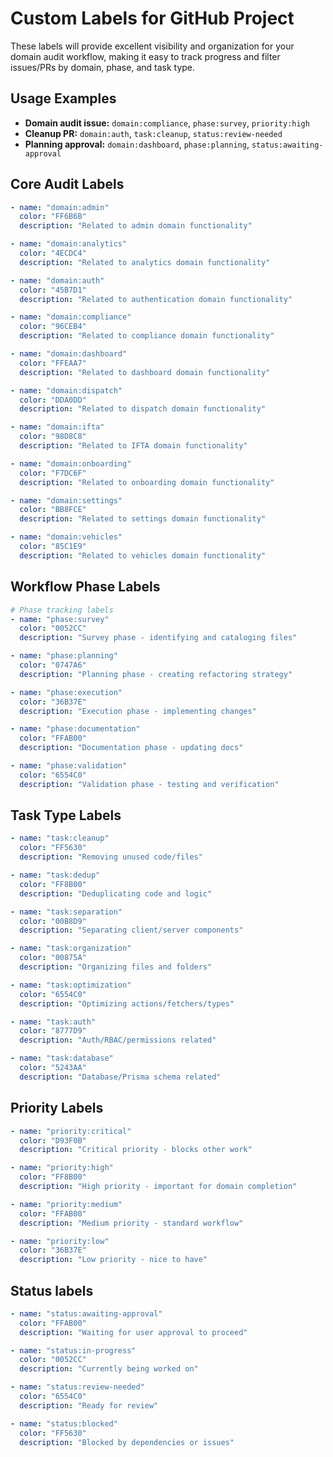 # Custom Labels for GitHub Project

These labels will provide excellent visibility and organization for your domain audit workflow, making it easy to track progress and filter issues/PRs by domain, phase, and task type.

## Usage Examples

- **Domain audit issue:** `domain:compliance`, `phase:survey`, `priority:high`
- **Cleanup PR:** `domain:auth`, `task:cleanup`, `status:review-needed`
- **Planning approval:** `domain:dashboard`, `phase:planning`, `status:awaiting-approval`

## Core Audit Labels

```yaml
- name: "domain:admin"
  color: "FF6B6B"
  description: "Related to admin domain functionality"

- name: "domain:analytics" 
  color: "4ECDC4"
  description: "Related to analytics domain functionality"

- name: "domain:auth"
  color: "45B7D1" 
  description: "Related to authentication domain functionality"

- name: "domain:compliance"
  color: "96CEB4"
  description: "Related to compliance domain functionality"

- name: "domain:dashboard"
  color: "FFEAA7"
  description: "Related to dashboard domain functionality"

- name: "domain:dispatch"
  color: "DDA0DD"
  description: "Related to dispatch domain functionality"

- name: "domain:ifta"
  color: "98D8C8"
  description: "Related to IFTA domain functionality"

- name: "domain:onboarding"
  color: "F7DC6F"
  description: "Related to onboarding domain functionality"

- name: "domain:settings"
  color: "BB8FCE"
  description: "Related to settings domain functionality"

- name: "domain:vehicles"
  color: "85C1E9"
  description: "Related to vehicles domain functionality"
```

## Workflow Phase Labels

```yaml
# Phase tracking labels
- name: "phase:survey"
  color: "0052CC"
  description: "Survey phase - identifying and cataloging files"

- name: "phase:planning"
  color: "0747A6" 
  description: "Planning phase - creating refactoring strategy"

- name: "phase:execution"
  color: "36B37E"
  description: "Execution phase - implementing changes"

- name: "phase:documentation"
  color: "FFAB00"
  description: "Documentation phase - updating docs"

- name: "phase:validation"
  color: "6554C0"
  description: "Validation phase - testing and verification"
```

## Task Type Labels

```yaml
- name: "task:cleanup"
  color: "FF5630"
  description: "Removing unused code/files"

- name: "task:dedup"
  color: "FF8B00"
  description: "Deduplicating code and logic"

- name: "task:separation"
  color: "00B8D9"
  description: "Separating client/server components"

- name: "task:organization"
  color: "00875A"
  description: "Organizing files and folders"

- name: "task:optimization"
  color: "6554C0"
  description: "Optimizing actions/fetchers/types"

- name: "task:auth"
  color: "8777D9"
  description: "Auth/RBAC/permissions related"

- name: "task:database"
  color: "5243AA"
  description: "Database/Prisma schema related"
```

## Priority Labels

```yaml
- name: "priority:critical"
  color: "D93F0B"
  description: "Critical priority - blocks other work"

- name: "priority:high"
  color: "FF8B00"
  description: "High priority - important for domain completion"

- name: "priority:medium"
  color: "FFAB00"
  description: "Medium priority - standard workflow"

- name: "priority:low"
  color: "36B37E"
  description: "Low priority - nice to have"
```

## Status labels

```yaml
- name: "status:awaiting-approval"
  color: "FFAB00"
  description: "Waiting for user approval to proceed"

- name: "status:in-progress"
  color: "0052CC"
  description: "Currently being worked on"

- name: "status:review-needed"
  color: "6554C0"
  description: "Ready for review"

- name: "status:blocked"
  color: "FF5630"
  description: "Blocked by dependencies or issues"
```
